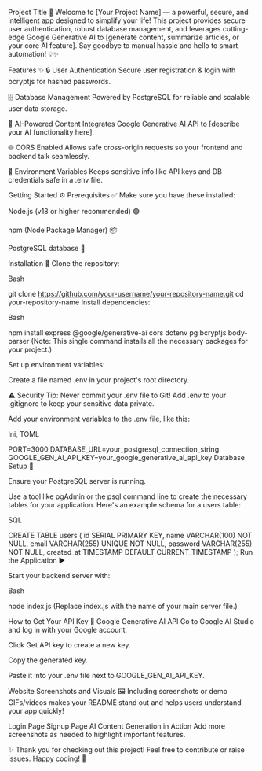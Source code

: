 Project Title 🚀
Welcome to [Your Project Name] — a powerful, secure, and intelligent app designed to simplify your life! This project provides secure user authentication, robust database management, and leverages cutting-edge Google Generative AI to [generate content, summarize articles, or your core AI feature]. Say goodbye to manual hassle and hello to smart automation! 💡✨

Features ✨
🔒 User Authentication
Secure user registration & login with bcryptjs for hashed passwords.

🗄️ Database Management
Powered by PostgreSQL for reliable and scalable user data storage.

🤖 AI-Powered Content
Integrates Google Generative AI API to [describe your AI functionality here].

🌐 CORS Enabled
Allows safe cross-origin requests so your frontend and backend talk seamlessly.

🔐 Environment Variables
Keeps sensitive info like API keys and DB credentials safe in a .env file.

Getting Started ⚙️
Prerequisites ✅
Make sure you have these installed:

Node.js (v18 or higher recommended) 🟢

npm (Node Package Manager) 📦

PostgreSQL database 🐘

Installation 🚀
Clone the repository:

Bash

git clone https://github.com/your-username/your-repository-name.git
cd your-repository-name
Install dependencies:

Bash

npm install express @google/generative-ai cors dotenv pg bcryptjs body-parser
(Note: This single command installs all the necessary packages for your project.)

Set up environment variables:

Create a file named .env in your project's root directory.

⚠️ Security Tip: Never commit your .env file to Git! Add .env to your .gitignore to keep your sensitive data private.

Add your environment variables to the .env file, like this:

Ini, TOML

PORT=3000
DATABASE_URL=your_postgresql_connection_string
GOOGLE_GEN_AI_API_KEY=your_google_generative_ai_api_key
Database Setup 🐘

Ensure your PostgreSQL server is running.

Use a tool like pgAdmin or the psql command line to create the necessary tables for your application. Here's an example schema for a users table:

SQL

CREATE TABLE users (
  id SERIAL PRIMARY KEY,
  name VARCHAR(100) NOT NULL,
  email VARCHAR(255) UNIQUE NOT NULL,
  password VARCHAR(255) NOT NULL,
  created_at TIMESTAMP DEFAULT CURRENT_TIMESTAMP
);
Run the Application ▶️

Start your backend server with:

Bash

node index.js
(Replace index.js with the name of your main server file.)

How to Get Your API Key 🔑
Google Generative AI API
Go to Google AI Studio and log in with your Google account.

Click Get API key to create a new key.

Copy the generated key.

Paste it into your .env file next to GOOGLE_GEN_AI_API_KEY.

Website Screenshots and Visuals 🖼️
Including screenshots or demo GIFs/videos makes your README stand out and helps users understand your app quickly!

Login Page
Signup Page
AI Content Generation in Action
Add more screenshots as needed to highlight important features.

✨ Thank you for checking out this project! Feel free to contribute or raise issues. Happy coding! 🚀